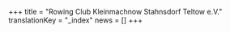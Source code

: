 +++
title = "Rowing Club Kleinmachnow Stahnsdorf Teltow e.V."
translationKey = "_index"
news = []
+++
